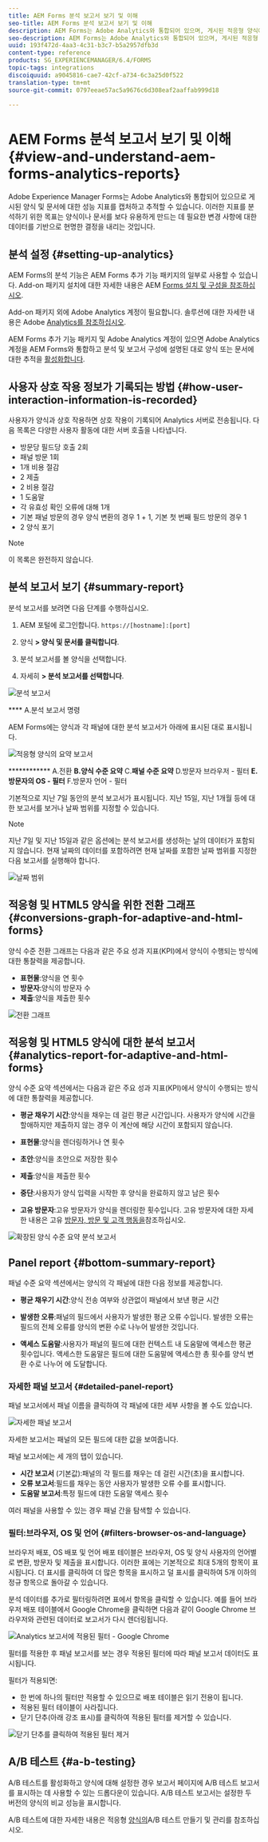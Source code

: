 ```yaml
---
title: AEM Forms 분석 보고서 보기 및 이해
seo-title: AEM Forms 분석 보고서 보기 및 이해
description: AEM Forms는 Adobe Analytics와 통합되어 있으며, 게시된 적응형 양식에 대한 요약 및 세부 분석을 제공합니다.
seo-description: AEM Forms는 Adobe Analytics와 통합되어 있으며, 게시된 적응형 양식에 대한 요약 및 세부 분석을 제공합니다.
uuid: 193f472d-4aa3-4c31-b3c7-b5a2957dfb3d
content-type: reference
products: SG_EXPERIENCEMANAGER/6.4/FORMS
topic-tags: integrations
discoiquuid: a9045816-cae7-42cf-a734-6c3a25d0f522
translation-type: tm+mt
source-git-commit: 0797eeae57ac5a9676c6d308eaf2aaffab999d18

---
```



# AEM Forms 분석 보고서 보기 및 이해 {#view-and-understand-aem-forms-analytics-reports}

Adobe Experience Manager Forms는 Adobe Analytics와 통합되어 있으므로 게시된 양식 및 문서에 대한 성능 지표를 캡처하고 추적할 수 있습니다. 이러한 지표를 분석하기 위한 목표는 양식이나 문서를 보다 유용하게 만드는 데 필요한 변경 사항에 대한 데이터를 기반으로 현명한 결정을 내리는 것입니다.

## 분석 설정 {#setting-up-analytics}

AEM Forms의 분석 기능은 AEM Forms 추가 기능 패키지의 일부로 사용할 수 있습니다. Add-on 패키지 설치에 대한 자세한 내용은 AEM [Forms 설치 및 구성을 참조하십시오](/help/forms/using/installing-configuring-aem-forms-osgi.md).

Add-on 패키지 외에 Adobe Analytics 계정이 필요합니다. 솔루션에 대한 자세한 내용은 Adobe [Analytics를 참조하십시오](https://www.adobe.com/solutions/digital-analytics.html).

AEM Forms 추가 기능 패키지 및 Adobe Analytics 계정이 있으면 Adobe Analytics 계정을 AEM Forms와 통합하고 분석 및 보고서 구성에 설명된 대로 양식 또는 문서에 대한 추적을 [활성화합니다](/help/forms/using/configure-analytics-forms-documents.md).

## 사용자 상호 작용 정보가 기록되는 방법 {#how-user-interaction-information-is-recorded}

사용자가 양식과 상호 작용하면 상호 작용이 기록되어 Analytics 서버로 전송됩니다. 다음 목록은 다양한 사용자 활동에 대한 서버 호출을 나타냅니다.

* 방문당 필드당 호출 2회
* 패널 방문 1회
* 1개 비용 절감
* 2 제출
* 2 비용 절감
* 1 도움말
* 각 유효성 확인 오류에 대해 1개
* 기본 패널 방문의 경우 양식 변환의 경우 1 + 1, 기본 첫 번째 필드 방문의 경우 1
* 2 양식 포기

>[!NOTE]
>
>이 목록은 완전하지 않습니다.

## 분석 보고서 보기 {#summary-report}

분석 보고서를 보려면 다음 단계를 수행하십시오.

1. AEM 포털에 로그인합니다. `https://[hostname]:[port]`
1. 양식 **> 양식 및 문서를 클릭합니다**.

1. 분석 보고서를 볼 양식을 선택합니다.
1. 자세히 **> 분석 보고서를 선택합니다**.

![분석 보고서](assets/analyticsreport.png)

**** A.분석 보고서 명령

AEM Forms에는 양식과 각 패널에 대한 분석 보고서가 아래에 표시된 대로 표시됩니다.

![적응형 양식의 요약 보고서](assets/analyticsdashboard_callout.png)

************ A.전환 **B.양식 수준 요약** C.**패널 수준 요약** D.방문자 브라우저 - 필터 **E.방문자의 OS - 필터** F.방문자 언어 - 필터

기본적으로 지난 7일 동안의 분석 보고서가 표시됩니다. 지난 15일, 지난 1개월 등에 대한 보고서를 보거나 날짜 범위를 지정할 수 있습니다.

>[!NOTE]
>
>지난 7일 및 지난 15일과 같은 옵션에는 분석 보고서를 생성하는 날의 데이터가 포함되지 않습니다. 현재 날짜의 데이터를 포함하려면 현재 날짜를 포함한 날짜 범위를 지정한 다음 보고서를 실행해야 합니다.

![날짜 범위](assets/date-range.png)

## 적응형 및 HTML5 양식을 위한 전환 그래프 {#conversions-graph-for-adaptive-and-html-forms}

양식 수준 전환 그래프는 다음과 같은 주요 성과 지표(KPI)에서 양식이 수행되는 방식에 대한 통찰력을 제공합니다.

* **표현물**:양식을 연 횟수
* **방문자**:양식의 방문자 수
* **제출**:양식을 제출한 횟수

![전환 그래프](assets/conversion-graph.png)

## 적응형 및 HTML5 양식에 대한 분석 보고서 {#analytics-report-for-adaptive-and-html-forms}

양식 수준 요약 섹션에서는 다음과 같은 주요 성과 지표(KPI)에서 양식이 수행되는 방식에 대한 통찰력을 제공합니다.

* **평균 채우기 시간**:양식을 채우는 데 걸린 평균 시간입니다. 사용자가 양식에 시간을 할애하지만 제출하지 않는 경우 이 계산에 해당 시간이 포함되지 않습니다.
* **표현물**:양식을 렌더링하거나 연 횟수

* **초안**:양식을 초안으로 저장한 횟수
* **제출**:양식을 제출한 횟수
* **중단**:사용자가 양식 입력을 시작한 후 양식을 완료하지 않고 남은 횟수
* **고유 방문자**:고유 방문자가 양식을 렌더링한 횟수입니다. 고유 방문자에 대한 자세한 내용은 고유 [방문자, 방문 및 고객 행동을](https://helpx.adobe.com/analytics/kb/unique-visitors-visitor-behavior.html)참조하십시오.

![확장된 양식 수준 요약 분석 보고서](assets/analytics-report.png)

## Panel report {#bottom-summary-report}

패널 수준 요약 섹션에서는 양식의 각 패널에 대한 다음 정보를 제공합니다.

* **평균 채우기 시간**:양식 전송 여부와 상관없이 패널에서 보낸 평균 시간

* **발생한 오류**:패널의 필드에서 사용자가 발생한 평균 오류 수입니다. 발생한 오류는 필드의 전체 오류를 양식의 변환 수로 나누어 발생한 것입니다.

* **액세스 도움말**:사용자가 패널의 필드에 대한 컨텍스트 내 도움말에 액세스한 평균 횟수입니다. 액세스한 도움말은 필드에 대한 도움말에 액세스한 총 횟수를 양식 변환 수로 나누어 에 도달합니다.

### 자세한 패널 보고서 {#detailed-panel-report}

패널 보고서에서 패널 이름을 클릭하여 각 패널에 대한 세부 사항을 볼 수도 있습니다.

![자세한 패널 보고서](assets/panel-report-detailed.png)

자세한 보고서는 패널의 모든 필드에 대한 값을 보여줍니다.

패널 보고서에는 세 개의 탭이 있습니다.

* **시간 보고서** (기본값):패널의 각 필드를 채우는 데 걸린 시간(초)을 표시합니다.
* **오류 보고서**:필드를 채우는 동안 사용자가 발생한 오류 수를 표시합니다.
* **도움말 보고서**:특정 필드에 대한 도움말 액세스 횟수

여러 패널을 사용할 수 있는 경우 패널 간을 탐색할 수 있습니다.

### 필터:브라우저, OS 및 언어 {#filters-browser-os-and-language}

브라우저 배포, OS 배포 및 언어 배포 테이블은 브라우저, OS 및 양식 사용자의 언어별로 변환, 방문자 및 제출을 표시합니다. 이러한 표에는 기본적으로 최대 5개의 항목이 표시됩니다. 더 표시를 클릭하여 더 많은 항목을 표시하고 덜 표시를 클릭하여 5개 이하의 정규 항목으로 돌아갈 수 있습니다.

분석 데이터를 추가로 필터링하려면 표에서 항목을 클릭할 수 있습니다. 예를 들어 브라우저 배포 테이블에서 Google Chrome을 클릭하면 다음과 같이 Google Chrome 브라우저와 관련된 데이터로 보고서가 다시 렌더링됩니다.

![Analytics 보고서에 적용된 필터 - Google Chrome ](assets/filter.png)

필터를 적용한 후 패널 보고서를 보는 경우 적용된 필터에 따라 패널 보고서 데이터도 표시됩니다.

필터가 적용되면:

* 한 번에 하나의 필터만 적용할 수 있으므로 배포 테이블은 읽기 전용이 됩니다.
* 적용된 필터 테이블이 사라집니다.
* 닫기 단추(아래 강조 표시)를 클릭하여 적용된 필터를 제거할 수 있습니다.

![닫기 단추를 클릭하여 적용된 필터 제거](assets/close-filter.png)

## A/B 테스트 {#a-b-testing}

A/B 테스트를 활성화하고 양식에 대해 설정한 경우 보고서 페이지에 A/B 테스트 보고서를 표시하는 데 사용할 수 있는 드롭다운이 있습니다. A/B 테스트 보고서는 설정한 두 버전의 양식의 비교 성능을 표시합니다.

A/B 테스트에 대한 자세한 내용은 적응형 [양식의](/help/forms/using/ab-testing-adaptive-forms.md)A/B 테스트 만들기 및 관리를 참조하십시오.
